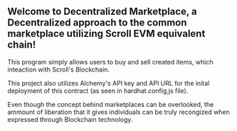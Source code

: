 ## Welcome to Decentralized Marketplace, a Decentralized approach to the common marketplace utilizing Scroll EVM equivalent chain! 

This program simply allows users to buy and sell created items, which inteaction with Scroll's Blockchain.

This project also utilizes Alchemy's API key and API URL for the inital deployment of this contract (as seen in hardhat.config,js file).

Even though the concept behind marketplaces can be overlooked, the ammount of liberation that it gives individuals can be truly recongized when expressed through Blockchain technology.
